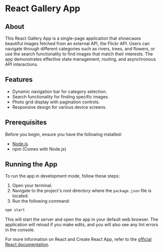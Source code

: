 
# React Gallery App

## About

This React Gallery App is a single-page application that showcases beautiful images fetched from an external API, the Flickr API. Users can navigate through different categories such as rivers, trees, and flowers, or use the search functionality to find images that match their interests. The app demonstrates effective state management, routing, and asynchronous API interactions.

## Features

- Dynamic navigation bar for category selection.
- Search functionality for finding specific images.
- Photo grid display with pagination controls.
- Responsive design for various device screens.

## Prerequisites

Before you begin, ensure you have the following installed:
- [Node.js](https://nodejs.org/)
- npm (Comes with Node.js)

## Running the App

To run the app in development mode, follow these steps:

1. Open your terminal.
2. Navigate to the project's root directory where the `package.json` file is located.
3. Run the following command:

```bash
npm start
```

This will start the server and open the app in your default web browser. The application will reload if you make edits, and you will also see any lint errors in the console.

For more information on React and Create React App, refer to the [official React documentation](https://reactjs.org/).
